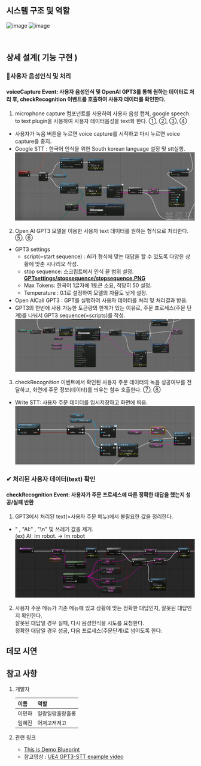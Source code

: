 ## 시스템 구조 및 역할
![image](https://user-images.githubusercontent.com/57169754/222478854-3ea8727d-26eb-469b-8102-e89dd0231319.png)
![image](https://user-images.githubusercontent.com/57169754/222482578-c6782dc3-95c1-42c2-a282-39eb1b6f3a82.png)

<br>

## 상세 설계( 기능 구현 )
### 🎤사용자 음성인식 및 처리
#### voiceCapture Event: 사용자 음성인식 및 OpenAI GPT3를 통해 원하는 데이터로 처리 후, checkRecognition 이벤트를 호출하여 사용자 데이터를 확인한다.
1. microphone capture 컴포넌트를 사용하여 사용자 음성 캡쳐, google speech to text plugin을 사용하여 사용자 데이터음성을 text화 한다. ①, ②, ③, ④
- 사용자가 녹음 버튼을 누르면 voice capture를 시작하고 다시 누르면 voice capture를 중지. <br> 
- Google STT : 한국어 인식을 위한 South korean language 설정 및 stt실행. <br>
![voiceCapture_level](./images/voicecapture_capture.PNG)

2. Open AI GPT3 모델을 이용한 사용자 text 데이터를 원하는 형식으로 처리한다. ⑤, ⑥ 
- GPT3 settings
    - script(=start sequence) : AI가 형식에 맞는 대답을 할 수 있도록 다양한 상황에 맞춘 시나리오 작성. <br>
    - stop sequence: 스크립트에서 인식 끝 범위 설정. <strong> [GPTsettings/stopsequence/stopsequence.PNG](./GPTsettings)</strong> <br> 
    - Max Tokens: 한국어 1글자에 1토큰 소요, 적당히 50 설정. <br>
    - Temperature : 0.1로 설정하여 모델의 자율도 낮게 설정. <br>
- Open AICall GPT3 : GPT를 실행하여 사용자 데이터를 처리 및 처리결과 받음. <br>
- GPT3의 한번에 사용 가능한 토큰량의 한계가 있는 이유로, 주문 프로세스(주문 단계)를 나눠서 GPT3 sequence(=scripts)를 작성.
![voiceCapture_level](./images/voicecapture_level.PNG)

3. checkRecognition 이벤트에서 확인된 사용자 주문 데이터의 녹음 성공여부를 전달하고, 화면에 주문 정보(데이터)를 띄우는 함수 호출한다. ⑦, ⑧
- Write STT: 사용자 주문 데이터를 임시저장하고 화면에 띄움.
![voicecapture_wirteSTT](./images/voicecapture_wirteSTT.PNG)
### ✔ 처리된 사용자 데이터(text) 확인
#### checkRecognition Event: 사용자가 주문 프로세스에 따른 정확한 대답을 했는지 성공/실패 반환
1. GPT3에서 처리된 text(=사용자 주문 메뉴)에서 불필요한 값을 정리한다. <br>
- " , "AI:" , "\n" 및 쓰레기 값을 제거.<br>
(ex) AI: Im robot. -> Im robot
![1번 처리 블루프린트](./images/checkrecognition.PNG)

2. 사용자 주문 메뉴가 기존 메뉴에 있고 상황에 맞는 정확한 대답인지, 잘못된 대답인지 확인한다. 
  <br> 잘못된 대답일 경우 실패, 다시 음성인식을 시도를 요청한다. <br> 정확한 대답일 경우 성공, 다음 프로세스(주문단계)로 넘어도록 한다.

## 데모 시연

## 참고 사항
1. 개발자

    |이름|역할|
    |------|---|
    |이민하|일랑일랑홀랑훌롱|
    |임혜진|어저고저저고|

2. 관련 링크
      * [This is Demo Blueprint](http://www.naver.com)
      * 참고영상 : [UE4 GPT3-STT example video](https://www.youtube.com/watch?v=wtv_043sIrg&t=2s)
